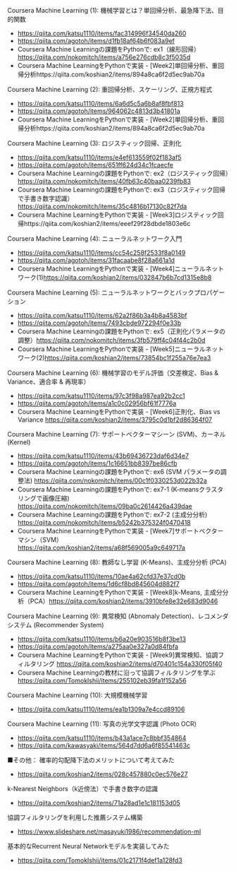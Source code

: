 Coursera Machine Learning (1): 機械学習とは？単回帰分析、最急降下法、目的関数
* https://qiita.com/katsu1110/items/fac314996f34540da260
* https://qiita.com/agotoh/items/d1fb18af64b6f083a9ef
* Coursera Machine Learningの課題をPythonで: ex1（線形回帰）https://qiita.com/nokomitch/items/a756e276cdb8c3f5035d
* Coursera Machine LearningをPythonで実装 - [Week2]単回帰分析、重回帰分析https://qiita.com/koshian2/items/894a8ca6f2d5ec9ab70a

Coursera Machine Learning (2): 重回帰分析、スケーリング、正規方程式
* https://qiita.com/katsu1110/items/6a6d5c5a6b8af8fbf813
* https://qiita.com/agotoh/items/964062c4813d3b41801a
* Coursera Machine LearningをPythonで実装 - [Week2]単回帰分析、重回帰分析https://qiita.com/koshian2/items/894a8ca6f2d5ec9ab70a

Coursera Machine Learning (3): ロジスティック回帰、正則化
* https://qiita.com/katsu1110/items/e4ef613559f02f183af5
* https://qiita.com/agotoh/items/651ff624d34c1fcaecfe
* Coursera Machine Learningの課題をPythonで: ex2（ロジスティック回帰）https://qiita.com/nokomitch/items/40fb63c40baa0239fb83
* Coursera Machine Learningの課題をPythonで: ex3（ロジスティック回帰で手書き数字認識）https://qiita.com/nokomitch/items/35c4816b17130c82f7da
* Coursera Machine LearningをPythonで実装 - [Week3]ロジスティック回帰https://qiita.com/koshian2/items/eeef29f28dbde1803e6c

Coursera Machine Learning (4): ニューラルネットワーク入門
* https://qiita.com/katsu1110/items/cc54c258f2533f8a0149
* https://qiita.com/agotoh/items/31facaabe8f28a661a1d
* Coursera Machine LearningをPythonで実装 - [Week4]ニューラルネットワーク(1)https://qiita.com/koshian2/items/032847b6b7cd1315e8b8

Coursera Machine Learning (5): ニューラルネットワークとバックプロパゲーション
* https://qiita.com/katsu1110/items/62a2f86b3a4b8a4583bf
* https://qiita.com/agotoh/items/7493cbde972294f0e33b
* Coursera Machine Learningの課題をPythonで: ex5（正則化パラメータの調整）https://qiita.com/nokomitch/items/3fb579ff4c04f44c2b0d
* Coursera Machine LearningをPythonで実装 - [Week5]ニューラルネットワーク(2)https://qiita.com/koshian2/items/73854bc1f255a76e7ea3

Coursera Machine Learning (6): 機械学習のモデル評価（交差検定、Bias & Variance、適合率 & 再現率）
* https://qiita.com/katsu1110/items/97c3f98a987ea92b2cc1
* https://qiita.com/agotoh/items/a1c0c02956bf61f7776a
* Coursera Machine LearningをPythonで実装 - [Week6]正則化、Bias vs Variance https://qiita.com/koshian2/items/3795c0d1bf2d86364f07

Coursera Machine Learning (7): サポートベクターマシーン (SVM)、カーネル (Kernel)
* https://qiita.com/katsu1110/items/43b69436723daf6d34e7
* https://qiita.com/agotoh/items/1c16651bb8397be86cfb
* Coursera Machine Learningの課題をPythonで: ex6 (SVM パラメータの調整法) https://qiita.com/nokomitch/items/00c1f0330253d022b32a
* Coursera Machine Learningの課題をPythonで: ex7-1 (K-meansクラスタリングで画像圧縮) https://qiita.com/nokomitch/items/09ba0c2614426a439dae
* Coursera Machine Learningの課題をPythonで: ex7-2 (主成分分析) https://qiita.com/nokomitch/items/b5242b375324f0470418
* Coursera Machine LearningをPythonで実装 - [Week7]サポートベクターマシン（SVM）https://qiita.com/koshian2/items/a68f569005a9c649717a

Coursera Machine Learning (8): 教師なし学習 (K-Means)、主成分分析 (PCA)
* https://qiita.com/katsu1110/items/10ae4a62cfd37e37cd0b
* https://qiita.com/agotoh/items/1d6cf8bd845604d882f7
* Coursera Machine LearningをPythonで実装 - [Week8]k-Means, 主成分分析（PCA）https://qiita.com/koshian2/items/3910bfe8e32e683d9046

Coursera Machine Learning (9): 異常検知 (Abnomaly Detection)、レコメンダシステム (Recommender System)
* https://qiita.com/katsu1110/items/b6a20e903516b8f3be13
* https://qiita.com/agotoh/items/a275aa0e327a0d84fbfa
* Coursera Machine LearningをPythonで実装 - [Week9]異常検知、協調フィルタリング https://qiita.com/koshian2/items/d70401c154a330f05f40
* Coursera Machine Learningの教材に沿って協調フィルタリングを学ぶ https://qiita.com/TomokIshii/items/255102eb39fa1f152a56

Coursera Machine Learning (10): 大規模機械学習
* https://qiita.com/katsu1110/items/ea1b1309a7e4ccd89106

Coursera Machine Learning (11): 写真の光学文字認識 (Photo OCR)
* https://qiita.com/katsu1110/items/b43a1ace7c8bbf354864
* https://qiita.com/kawasyaki/items/564d7dd6a6f85541463c

■その他：
確率的勾配降下法のメリットについて考えてみた
* https://qiita.com/koshian2/items/028c457880c0ec576e27

k-Nearest Neighbors（k近傍法）で手書き数字の認識
* https://qiita.com/koshian2/items/71a28ad1e1c181153d05

協調フィルタリングを利用した推薦システム構築
* https://www.slideshare.net/masayuki1986/recommendation-ml

基本的なRecurrent Neural Networkモデルを実装してみた
* https://qiita.com/TomokIshii/items/01c2171f4def1a128fd3
